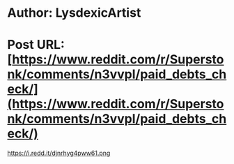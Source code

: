 # Author: LysdexicArtist
# Post URL: [https://www.reddit.com/r/Superstonk/comments/n3vvpl/paid_debts_check/](https://www.reddit.com/r/Superstonk/comments/n3vvpl/paid_debts_check/)


https://i.redd.it/djnrhyg4pww61.png